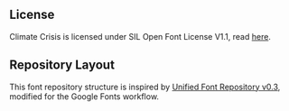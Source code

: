 ## License

Climate Crisis is licensed under SIL Open Font License V1.1, read [here](https://github.com/kevinnseptian/SEKUYA?tab=OFL-1.1-1-ov-file).

## Repository Layout

This font repository structure is inspired by [Unified Font Repository v0.3](https://github.com/unified-font-repository/Unified-Font-Repository), modified for the Google Fonts workflow.
